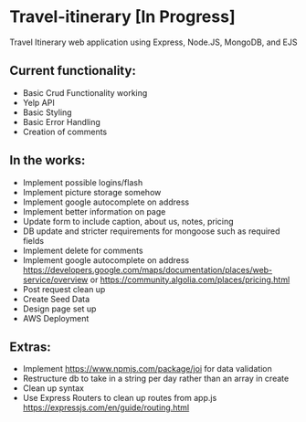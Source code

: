 # Travel-itinerary [In Progress]

Travel Itinerary web application using Express, Node.JS, MongoDB, and EJS

## Current functionality: 

* Basic Crud Functionality working
* Yelp API
* Basic Styling 
* Basic Error Handling
* Creation of comments 

## In the works:

* Implement possible logins/flash
* Implement picture storage somehow
* Implement google autocomplete on address 
* Implement better information on page
* Update form to include caption, about us, notes, pricing
* DB update and stricter requirements for mongoose such as required fields
* Implement delete for comments
* Implement google autocomplete on address https://developers.google.com/maps/documentation/places/web-service/overview or https://community.algolia.com/places/pricing.html
* Post request clean up
* Create Seed Data
* Design page set up
* AWS Deployment

## Extras:
* Implement https://www.npmjs.com/package/joi for data validation 
* Restructure db to take in a string per day rather than an array in create
* Clean up syntax 
* Use Express Routers to clean up routes from app.js https://expressjs.com/en/guide/routing.html